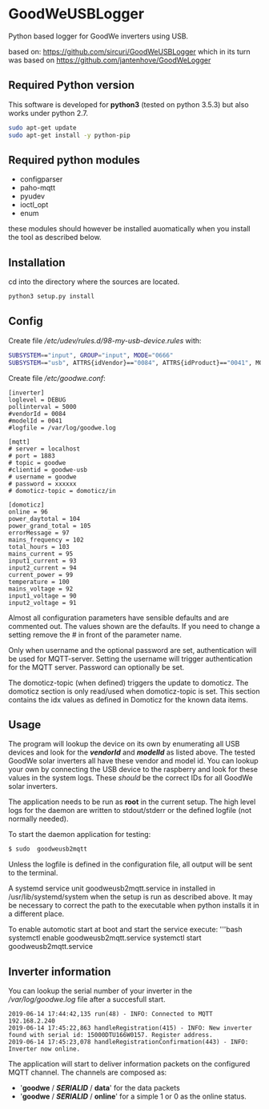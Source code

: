 # GoodWeUSBLogger
Python based logger for GoodWe inverters using USB.

based on: https://github.com/sircuri/GoodWeUSBLogger which in its turn was based 
on https://github.com/jantenhove/GoodWeLogger 

## Required Python version

This software is developed for **python3** (tested on python 3.5.3) but also works under python 2.7.

```bash
sudo apt-get update
sudo apt-get install -y python-pip
```

## Required python modules

* configparser
* paho-mqtt
* pyudev
* ioctl_opt
* enum

these modules should however be installed auomatically when you install the tool as described below.

## Installation

cd into the directory where the sources are located.

```bash
python3 setup.py install
```

## Config

Create file _/etc/udev/rules.d/98-my-usb-device.rules_ with:

```bash
SUBSYSTEM=="input", GROUP="input", MODE="0666"
SUBSYSTEM=="usb", ATTRS{idVendor}=="0084", ATTRS{idProduct}=="0041", MODE="0660", GROUP="plugdev", SYMLINK+="goodwe"
```

Create file _/etc/goodwe.conf_:

```
[inverter]
loglevel = DEBUG
pollinterval = 5000
#vendorId = 0084
#modelId = 0041
#logfile = /var/log/goodwe.log

[mqtt]
# server = localhost
# port = 1883
# topic = goodwe
#clientid = goodwe-usb
# username = goodwe
# password = xxxxxx
# domoticz-topic = domoticz/in

[domoticz]
online = 96
power_daytotal = 104
power_grand_total = 105
errorMessage = 97
mains_frequency = 102
total_hours = 103
mains_current = 95
input1_current = 93
input2_current = 94
current_power = 99
temperature = 100
mains_voltage = 92
input1_voltage = 90
input2_voltage = 91

```
Almost all configuration parameters have sensible defaults and are commented out. The values shown are the defaults. If you need to change a 
setting remove the # in front of the parameter name.

Only when username and the optional password are set, authentication will be used for MQTT-server. 
Setting the username will trigger authentication for the MQTT server. 
Password can optionally be set. 

The domoticz-topic (when defined) triggers the update to domoticz. 
The domoticz section is only read/used when domoticz-topic is set. This section contains the idx values as defined in Domoticz for the known 
data items. 

## Usage

The program will lookup the device on its own by enumerating all USB devices and look for the **_vendorId_** and **_modelId_** as listed above.
The tested GoodWe solar inverters all have these vendor and model id. You can lookup your own by connecting the USB device to the raspberry and 
look for these values in the system logs. These _should_ be the correct IDs for all GoodWe solar inverters.

The application needs to be run as **root** in the current setup. The high level logs for the daemon are written to stdout/stderr or the 
defined logfile (not normally needed).

To start the daemon application for testing:

```bash
$ sudo  goodweusb2mqtt
```
Unless the logfile is defined in the configuration file, all output will be sent to the terminal.

A systemd service unit goodweusb2mqtt.service in installed in /usr/lib/systemd/system when the setup is run as described above.
It may be necessary to correct the path to the executable when python installs it in a different place.

To enable automotic start at boot and start the service execute:
'''bash
systemctl enable goodweusb2mqtt.service
systemctl start goodweusb2mqtt.service

## Inverter information

You can lookup the serial number of your inverter in the _/var/log/goodwe.log_ file after a succesfull start.

```
2019-06-14 17:44:42,135 run(48) - INFO: Connected to MQTT 192.168.2.240
2019-06-14 17:45:22,863 handleRegistration(415) - INFO: New inverter found with serial id: 15000DTU166W0157. Register address.
2019-06-14 17:45:23,078 handleRegistrationConfirmation(443) - INFO: Inverter now online.
```

The application will start to deliver information packets on the configured MQTT channel.
The channels are composed as:
* '**goodwe** / **_SERIALID_** / **data**' for the data packets
* '**goodwe** / **_SERIALID_** / **online**' for a simple 1 or 0 as the online status.
